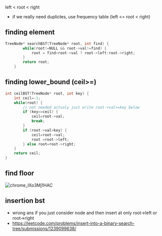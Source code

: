left < root < right
- if we really need duplictes, use frequency table (left <= root < right)

## finding element
```cpp
TreeNode* searchBST(TreeNode* root, int find) {
        while(root!=NULL && root->val!=find) {
            root = find<root->val ? root->left:root->right;
        }
        return root;
    }
```

## finding lower_bound (ceil>=)
```cpp
int ceilBST(TreeNode* root, int key) {
    int ceil=-1;
    while(root) {
        // not needed actualy just write root->val>=key below
        if (key==ceil) {
            ceil=root->val;
            break;
        }
        if (root->val>key) {
            ceil=root->val;
            root =root->left;
        } else root=root->right;
    }
    return ceil;
}
```

## find floor
![chrome_lXo3Mj1HAC](https://github.com/user-attachments/assets/7c300460-749e-432b-ac11-2e1c64e91d69)


## insertion bst
- wrong ans if you just consider node and then insert at only root->left or root->right
- https://leetcode.com/problems/insert-into-a-binary-search-tree/submissions/1239099638/
